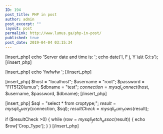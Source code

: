 ```yaml
---
ID: 194
post_title: PHP in post
author: admin
post_excerpt: ""
layout: post
permalink: http://www.lumus.ga/php-in-post/
published: true
post_date: 2019-04-04 03:15:34
---
```

[insert_php]
echo 'Server date and time is: ';
echo date('l, F j, Y \a\t G:i:s');
[/insert_php]

[insert_php]
echo 'fwfwfw ';
[/insert_php]

[insert_php]
$host = "localhost";
$username = "root";
$password = "FIT5120lumus";
$dbname = "test";
$connection = mysql_connect($host, $username, $password, $dbname);
[/insert_php]

[insert_php]
   $sql = "select * from croptype;";
   $result = mysqli_query($connection, $sql);
   $resultCheck = mysqli_num_rows($result);
   
   if ($resultCheck >0)
   {
      while ($row = mysqli_fetch_assoc($result))
	  {
	     echo $row['Crop_Type'];
	  }
   }
[/insert_php]